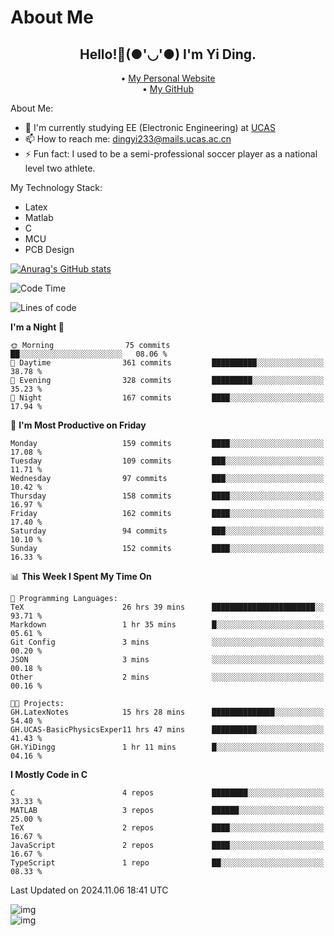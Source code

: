 # About Me

<h2 style="text-align:center;"> Hello!👋(●'◡'●) I'm Yi Ding.</h2>

<div style="text-align:center;">
  • <a href="https://yidingg.github.io/YiDingg">My Personal Website</a><br>
  • <a href="https://github.com/YiDingg">My GitHub</a>
</div>

About Me:
- 🔭 I'm currently studying EE (Electronic Engineering) at [UCAS](https://www.ucas.ac.cn/)
- 📫 How to reach me: dingyi233@mails.ucas.ac.cn
- ⚡ Fun fact: I used to be a semi-professional soccer player as a national level two athlete.

My Technology Stack:
- Latex
- Matlab
- C
- MCU
- PCB Design

[![Anurag's GitHub stats](https://github-readme-stats.vercel.app/api?username=YiDingg)](https://github.com/anuraghazra/github-readme-stats)

<!--START_SECTION:waka-->
![Code Time](http://img.shields.io/badge/Code%20Time-682%20hrs%2010%20mins-blue)

![Lines of code](https://img.shields.io/badge/From%20Hello%20World%20I%27ve%20Written-610.0%20thousand%20lines%20of%20code-blue)

**I'm a Night 🦉** 

```text
🌞 Morning                75 commits          ██░░░░░░░░░░░░░░░░░░░░░░░   08.06 % 
🌆 Daytime                361 commits         ██████████░░░░░░░░░░░░░░░   38.78 % 
🌃 Evening                328 commits         █████████░░░░░░░░░░░░░░░░   35.23 % 
🌙 Night                  167 commits         ████░░░░░░░░░░░░░░░░░░░░░   17.94 % 
```
📅 **I'm Most Productive on Friday** 

```text
Monday                   159 commits         ████░░░░░░░░░░░░░░░░░░░░░   17.08 % 
Tuesday                  109 commits         ███░░░░░░░░░░░░░░░░░░░░░░   11.71 % 
Wednesday                97 commits          ███░░░░░░░░░░░░░░░░░░░░░░   10.42 % 
Thursday                 158 commits         ████░░░░░░░░░░░░░░░░░░░░░   16.97 % 
Friday                   162 commits         ████░░░░░░░░░░░░░░░░░░░░░   17.40 % 
Saturday                 94 commits          ███░░░░░░░░░░░░░░░░░░░░░░   10.10 % 
Sunday                   152 commits         ████░░░░░░░░░░░░░░░░░░░░░   16.33 % 
```


📊 **This Week I Spent My Time On** 

```text
💬 Programming Languages: 
TeX                      26 hrs 39 mins      ███████████████████████░░   93.71 % 
Markdown                 1 hr 35 mins        █░░░░░░░░░░░░░░░░░░░░░░░░   05.61 % 
Git Config               3 mins              ░░░░░░░░░░░░░░░░░░░░░░░░░   00.20 % 
JSON                     3 mins              ░░░░░░░░░░░░░░░░░░░░░░░░░   00.18 % 
Other                    2 mins              ░░░░░░░░░░░░░░░░░░░░░░░░░   00.16 % 

🐱‍💻 Projects: 
GH.LatexNotes            15 hrs 28 mins      ██████████████░░░░░░░░░░░   54.40 % 
GH.UCAS-BasicPhysicsExper11 hrs 47 mins      ██████████░░░░░░░░░░░░░░░   41.43 % 
GH.YiDingg               1 hr 11 mins        █░░░░░░░░░░░░░░░░░░░░░░░░   04.16 % 
```

**I Mostly Code in C** 

```text
C                        4 repos             ████████░░░░░░░░░░░░░░░░░   33.33 % 
MATLAB                   3 repos             ██████░░░░░░░░░░░░░░░░░░░   25.00 % 
TeX                      2 repos             ████░░░░░░░░░░░░░░░░░░░░░   16.67 % 
JavaScript               2 repos             ████░░░░░░░░░░░░░░░░░░░░░   16.67 % 
TypeScript               1 repo              ██░░░░░░░░░░░░░░░░░░░░░░░   08.33 % 
```




 Last Updated on 2024.11.06 18:41 UTC
<!--END_SECTION:waka-->

<!-- Coding activity over the last year -->
<div class='center'><img src='https://wakatime.com/share/@YiDingg/260601e0-8e46-41ab-9832-d4d0ae5fd0bd.svg' alt='img'/></div>

<!-- Languages over the last year -->
<div class='center'><img src='https://wakatime.com/share/@YiDingg/99546fa3-4cc3-4808-ab6e-13f38e27aba1.svg' alt='img'/></div>
